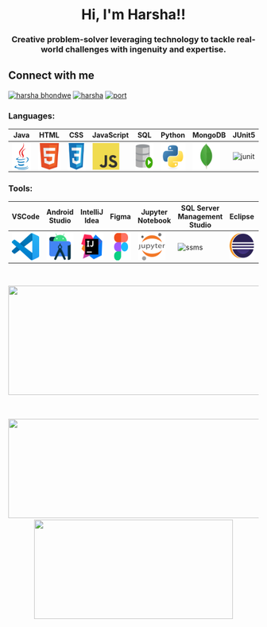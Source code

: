 <h1 style="text-align:center">Hi, I'm Harsha!!</h1>

<h3 style="text-align:center">Creative problem-solver leveraging technology to tackle real-world challenges with ingenuity and expertise.</h3>

<h2 style="text-align:left">Connect with me</h2>
<p align="left">
  <a href="https://www.linkedin.com/in/harsha-bhondwe-java" target="_blank"><img align="center" src="https://raw.githubusercontent.com/rahuldkjain/github-profile-readme-generator/master/src/images/icons/Social/linked-in-alt.svg" alt="harsha bhondwe" height="30" width="40"></a>
  <a href="https://www.instagram.com/harsha__2010/" target="_blank"><img align="center" src="https://raw.githubusercontent.com/rahuldkjain/github-profile-readme-generator/master/src/images/icons/Social/instagram.svg" alt="harsha" height="30" width="40" ></a>
  <a href="https://harsha-0320.github.io/Portfolio/" target="_blank"><img align="center" src="https://cdn3.iconfinder.com/data/icons/business-collection-2015/383/portfolio-512.png" alt="port" height="40" width="40"></a>
</p>

### Languages:
| Java | HTML | CSS | JavaScript | SQL | Python | MongoDB | JUnit5
|------|------|-----|------------|-----|--------|---------|-------|
|  <img align="center" src="https://github.com/devicons/devicon/blob/6910f0503efdd315c8f9b858234310c06e04d9c0/icons/java/java-original.svg" title="Java"  alt="java" width="55" height="55"/> |  <img  src="https://github.com/devicons/devicon/blob/6910f0503efdd315c8f9b858234310c06e04d9c0/icons/html5/html5-original.svg" align="center" title="html"  alt="html" width="55" height="55"/> |  <img src="https://github.com/devicons/devicon/blob/6910f0503efdd315c8f9b858234310c06e04d9c0/icons/css3/css3-original.svg" align="center" title="css" alt="css" width="55" height="55"/> |  <img src="https://github.com/devicons/devicon/blob/6910f0503efdd315c8f9b858234310c06e04d9c0/icons/javascript/javascript-original.svg" align="center" title="Javascript" alt="JS" width="55" height="55"/>|  <img src="https://github.com/devicons/devicon/blob/6910f0503efdd315c8f9b858234310c06e04d9c0/icons/sqldeveloper/sqldeveloper-original.svg" align="center" title="SQL" alt="Sql" width="55" height="55"/>| <img src="https://github.com/devicons/devicon/blob/6910f0503efdd315c8f9b858234310c06e04d9c0/icons/python/python-original.svg" title="python" align="center" alt="python" width="55" height="55"/> | <img src="https://github.com/devicons/devicon/blob/6910f0503efdd315c8f9b858234310c06e04d9c0/icons/mongodb/mongodb-original.svg" align="center" title="mongo" alt="mongo" width="55" height="55"/> | <img src="https://cdn3.iconfinder.com/data/icons/logos-and-brands-adobe/512/142_Github-1024.png" align="center" title="junit" alt="junit" width="55" height="55"/>

### Tools:
| VSCode | Android Studio | IntelliJ Idea | Figma | Jupyter Notebook | SQL Server Management Studio | Eclipse | Github 
|--------|----------------|---------------|-------|------------------|------------------------------|---------|-------|
| <img src="https://github.com/devicons/devicon/blob/6910f0503efdd315c8f9b858234310c06e04d9c0/icons/vscode/vscode-original.svg" align="center" title="vscode" alt="vscode" width="55" height="55"/> | <img src="https://github.com/devicons/devicon/blob/6910f0503efdd315c8f9b858234310c06e04d9c0/icons/androidstudio/androidstudio-original.svg" align="center" title="android" alt="android" width="55" height="55"/> | <img src="https://github.com/devicons/devicon/blob/6910f0503efdd315c8f9b858234310c06e04d9c0/icons/intellij/intellij-original.svg" align="center" title="intel" alt="intellij" width="55" height="55"/> | <img src="https://github.com/devicons/devicon/blob/6910f0503efdd315c8f9b858234310c06e04d9c0/icons/figma/figma-original.svg" align="center" title="figma" alt="figma" width="55" height="55"/> | <img src="https://github.com/devicons/devicon/blob/master/icons/jupyter/jupyter-original-wordmark.svg" align="center" title="jupyter" alt="jupyter" width="55" height="55"/> | <img src="https://i.pinimg.com/originals/32/a0/3a/32a03aee0c76419ec5bde950a62883bc.png" align="center" title="ssms" alt="ssms" width="85" height="55"/> | <img src="https://github.com/devicons/devicon/blob/6910f0503efdd315c8f9b858234310c06e04d9c0/icons/eclipse/eclipse-original.svg" title="eclipse" alt="eclipse" width="75" height="55"/> | <img src="https://github.com/devicons/devicon/blob/6910f0503efdd315c8f9b858234310c06e04d9c0/icons/github/github-original.svg" title="github" alt="github" width="75" height="55"/> 
<br>
<p align="center">
<img width="800" height="220" src="https://streak-stats.demolab.com?user=Harsha-0320&theme=vision-friendly-dark&date_format=j%20M%5B%20Y%5D"/>
</p>
<br>
<p align="center">
  <img src="https://github-readme-stats.vercel.app/api?username=Harsha-0320&show_icons=true&theme=vision-friendly-dark" width="600" height="200"/>
  <img width="400" height="200" src="https://github-readme-stats.vercel.app/api/top-langs/?username=Harsha-0320&size_weight=0.0005&count_weight=0.3&layout=compact&theme=vision-friendly-dark">
</p>



<div id="header" align="center">
  <img src="https://komarev.com/ghpvc/?username=Harsha-0320&style=for-the-badge&color=orange" alt=""/>
</div>
